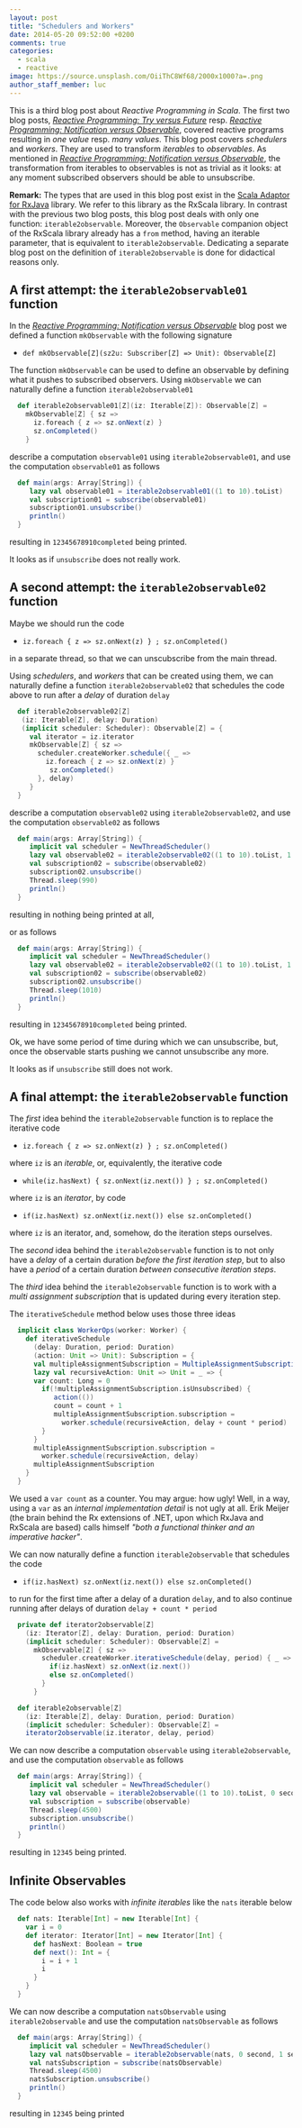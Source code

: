 ```yaml
---
layout: post
title: "Schedulers and Workers"
date: 2014-05-20 09:52:00 +0200
comments: true
categories:
  - scala
  - reactive
image: https://source.unsplash.com/OiiThC8Wf68/2000x1000?a=.png
author_staff_member: luc
---
```



This is a third blog post about _Reactive Programming in Scala_.
The first two blog posts,
[_Reactive Programming: Try versus Future_](/blog/2014/05/11/reactive-programming-try-future)
resp.
[_Reactive Programming: Notification versus Observable_](/blog/2014/05/14/reactive-programming-notification-observable),
covered reactive programs resulting in _one value_ resp. _many values_.
This blog post covers _schedulers_ and _workers_.
They are used to transform _iterables_ to _observables_.
As mentioned in
[_Reactive Programming: Notification versus Observable_](/blog/2014/05/14/reactive-programming-notification-observable),
the transformation from iterables to observables is not as trivial as it looks: at any moment subscribed observers should be able to unsubscribe.

__Remark:__ 
The types that are used in this blog post exist in the
[Scala Adaptor for RxJava](https://github.com/Netflix/RxJava/tree/master/language-adaptors/rxjava-scala) library.
We refer to this library as the RxScala library.
In contrast with the previous two blog posts, this blog post deals with only one function: `iterable2observable`.
Moreover, the `Observable` companion object of the RxScala library already has a `from` method, having an iterable parameter,
that is equivalent to `iterable2observable`.
Dedicating a separate blog post on the definition of `iterable2observable` is done for didactical reasons only.

<!-- more -->

## A first attempt: the `iterable2observable01` function


In the
[_Reactive Programming: Notification versus Observable_](/blog/2014/05/14/reactive-programming-notification-observable) blog post
we defined a function `mkObservable` with the following signature

* `def mkObservable[Z](sz2u: Subscriber[Z] => Unit): Observable[Z]`

The function `mkObservable` can be used to define an observable by defining what it pushes to subscribed observers.
Using `mkObservable` we can naturally define a function `iterable2observable01`

```scala
  def iterable2observable01[Z](iz: Iterable[Z]): Observable[Z] =
    mkObservable[Z] { sz =>
      iz.foreach { z => sz.onNext(z) } 
      sz.onCompleted()
    }
```

describe a computation `observable01` using `iterable2observable01`,
and use the computation `observable01` as follows

```scala
  def main(args: Array[String]) {
     lazy val observable01 = iterable2observable01((1 to 10).toList)
     val subscription01 = subscribe(observable01)
     subscription01.unsubscribe() 
     println() 
  }
```

resulting in `12345678910completed` being printed.

It looks as if `unsubscribe` does not really work.

## A second attempt: the `iterable2observable02` function

Maybe we should run the code 

* `iz.foreach { z => sz.onNext(z) } ; sz.onCompleted()`

in a separate thread, so that we can unscubscribe from the main thread.

Using _schedulers_, and _workers_ that can be created using them,
we can naturally define a function `iterable2observable02`
that schedules the code above to run after a _delay_ of duration `delay`

```scala
  def iterable2observable02[Z]
   (iz: Iterable[Z], delay: Duration)
   (implicit scheduler: Scheduler): Observable[Z] = {
     val iterator = iz.iterator
     mkObservable[Z] { sz =>
       scheduler.createWorker.schedule({ _ => 
         iz.foreach { z => sz.onNext(z) } 
          sz.onCompleted()
       }, delay)
     }
  }
```

describe a computation `observable02` using `iterable2observable02`,
and use the computation `observable02` as follows

```scala
  def main(args: Array[String]) {
     implicit val scheduler = NewThreadScheduler()
     lazy val observable02 = iterable2observable02((1 to 10).toList, 1 second)
     val subscription02 = subscribe(observable02)
     subscription02.unsubscribe() 
     Thread.sleep(990)
     println() 
  } 
```

resulting in nothing being printed at all,

or as follows

```scala
  def main(args: Array[String]) {
     implicit val scheduler = NewThreadScheduler()
     lazy val observable02 = iterable2observable02((1 to 10).toList, 1 second)
     val subscription02 = subscribe(observable02)
     subscription02.unsubscribe() 
     Thread.sleep(1010)
     println() 
  } 
```

resulting in `12345678910completed` being printed.

Ok, we have some period of time during which we can unsubscribe,
but, once the observable starts pushing we cannot unsubscribe any more.

It looks as if `unsubscribe` still does not work.

## A final attempt: the `iterable2observable` function

The _first_ idea behind the `iterable2observable` function is to replace the iterative code 

* `iz.foreach { z => sz.onNext(z) } ; sz.onCompleted()`

where `iz` is an _iterable_, or, equivalently, the iterative code

* `while(iz.hasNext) { sz.onNext(iz.next()) } ; sz.onCompleted()`

where `iz` is an _iterator_, by code

* `if(iz.hasNext) sz.onNext(iz.next()) else sz.onCompleted()`

where `iz` is an iterator, and, somehow, do the iteration steps ourselves.

The _second_ idea behind the `iterable2observable` function is to not only
have a _delay_ of a certain duration _before the first iteration step_, but to also
have a _period_ of a certain duration _between consecutive iteration steps_.

The _third_ idea behind the `iterable2observable` function is to work with a
_multi assignment subscription_ that is updated during every iteration step.


The `iterativeSchedule` method below uses those three ideas

```scala
  implicit class WorkerOps(worker: Worker) {
    def iterativeSchedule
      (delay: Duration, period: Duration)
      (action: Unit => Unit): Subscription = {
      val multipleAssignmentSubscription = MultipleAssignmentSubscription();
      lazy val recursiveAction: Unit => Unit = _ => {
      var count: Long = 0
        if(!multipleAssignmentSubscription.isUnsubscribed) {
           action(())
           count = count + 1
           multipleAssignmentSubscription.subscription =
             worker.schedule(recursiveAction, delay + count * period)
        }
      }
      multipleAssignmentSubscription.subscription =
        worker.schedule(recursiveAction, delay)
      multipleAssignmentSubscription
    }
  }
```

We used a `var count` as a counter. You may argue: how ugly!
Well, in a way, using a `var` as an _internal implementation detail_ is not ugly at all.
Erik Meijer (the brain behind the Rx extensions of .NET, upon which RxJava
and RxScala are based) calls himself _"both a functional thinker and an imperative hacker"_.


We can now naturally define a function `iterable2observable`
that schedules the code 

* `if(iz.hasNext) sz.onNext(iz.next()) else sz.onCompleted()`

to run for the first time after a delay of a duration `delay`,
and to also continue running after delays of duration `delay + count * period`

```scala
  private def iterator2observable[Z]
    (iz: Iterator[Z], delay: Duration, period: Duration)
    (implicit scheduler: Scheduler): Observable[Z] =
      mkObservable[Z] { sz =>
        scheduler.createWorker.iterativeSchedule(delay, period) { _ =>
          if(iz.hasNext) sz.onNext(iz.next())
          else sz.onCompleted()
        }
      }

  def iterable2observable[Z]
    (iz: Iterable[Z], delay: Duration, period: Duration)
    (implicit scheduler: Scheduler): Observable[Z] =
    iterator2observable(iz.iterator, delay, period)
```

We can now describe a computation `observable` using `iterable2observable`,
and use the computation `observable` as follows

```scala
  def main(args: Array[String]) {
     implicit val scheduler = NewThreadScheduler()
     lazy val observable = iterable2observable((1 to 10).toList, 0 second, 1 second)
     val subscription = subscribe(observable)
     Thread.sleep(4500)
     subscription.unsubscribe()
     println()
  }
```

resulting in `12345` being printed.


## Infinite Observables

The code below also works with _infinite iterables_ like the `nats` iterable below

```scala
  def nats: Iterable[Int] = new Iterable[Int] {
    var i = 0
    def iterator: Iterator[Int] = new Iterator[Int] {
      def hasNext: Boolean = true
      def next(): Int = { 
        i = i + 1
        i
      }
    }
  }
```

We can now describe a computation `natsObservable` using `iterable2observable`
and use the computation `natsObservable` as follows

```scala
  def main(args: Array[String]) {
     implicit val scheduler = NewThreadScheduler()
     lazy val natsObservable = iterable2observable(nats, 0 second, 1 second)
     val natsSubscription = subscribe(natsObservable)
     Thread.sleep(4500)
     natsSubscription.unsubscribe()
     println()
  }
```

resulting in `12345` being printed



















